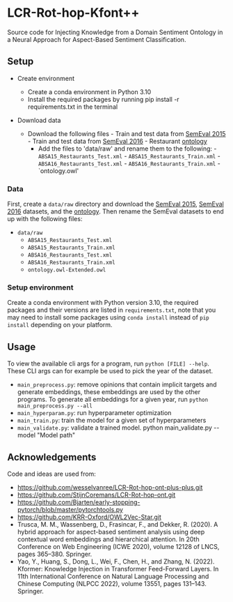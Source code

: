 # LCR-Rot-hop-Kfont++

Source code for Injecting Knowledge from a Domain Sentiment Ontology in a Neural Approach for Aspect-Based Sentiment
Classification.

## Setup
- Create environment
   - Create a conda environment in Python 3.10
   - Install the required packages by running pip install -r requirements.txt in the terminal
 
- Download data
  - Download the following files
        - Train and test data from [SemEval 2015](http://alt.qcri.org/semeval2015/task12/index.php?id=data-and-tools)
        - Train and test data from [SemEval 2016](http://alt.qcri.org/semeval2016/task5/index.php?id=data-and-tools)
        - Restaurant [ontology](https://github.com/KSchouten/Heracles/tree/master/src/main/resources/externalData)
    - Add the files to 'data/raw' and rename them to the following:
          - `ABSA15_Restaurants_Test.xml`
          - `ABSA15_Restaurants_Train.xml`
          - `ABSA16_Restaurants_Test.xml`
          - `ABSA16_Restaurants_Train.xml`
          - `ontology.owl'


### Data

First, create a `data/raw` directory and download
the [SemEval 2015](http://alt.qcri.org/semeval2015/task12/index.php?id=data-and-tools), [SemEval 2016](http://alt.qcri.org/semeval2016/task5/index.php?id=data-and-tools)
datasets, and the [ontology](https://github.com/KSchouten/Heracles/tree/master/src/main/resources/externalData). Then
rename the SemEval datasets to end up with the following files:

- `data/raw`
    - `ABSA15_Restaurants_Test.xml`
    - `ABSA15_Restaurants_Train.xml`
    - `ABSA16_Restaurants_Test.xml`
    - `ABSA16_Restaurants_Train.xml`
    - `ontology.owl-Extended.owl`

### Setup environment

Create a conda environment with Python version 3.10, the required packages and their versions are listed
in `requirements.txt`, note that you may need to install some packages using `conda install` instead of `pip install`
depending on your platform.

## Usage

To view the available cli args for a program, run `python [FILE] --help`. These CLI args can for example be used to pick
the year of the dataset.

- `main_preprocess.py`: remove opinions that contain implicit targets and generate embeddings, these embeddings are used
  by the other programs. To generate all embeddings for a given year, run `python main_preprocess.py --all`
- `main_hyperparam.py`: run hyperparameter optimization
- `main_train.py`: train the model for a given set of hyperparameters
- `main_validate.py`: validate a trained model.
  python main_validate.py --model "Model path"

## Acknowledgements

Code and ideas are used from:
- https://github.com/wesselvanree/LCR-Rot-hop-ont-plus-plus.git
- https://github.com/StijnCoremans/LCR-Rot-hop-ont.git
- https://github.com/Bjarten/early-stopping-pytorch/blob/master/pytorchtools.py
- https://github.com/KRR-Oxford/OWL2Vec-Star.git
- Trusca, M. M., Wassenberg, D., Frasincar, F., and Dekker, R. (2020). A hybrid approach
  for aspect-based sentiment analysis using deep contextual word embeddings and hierarchical
  attention. In 20th Conference on Web Engineering (ICWE 2020), volume 12128 of LNCS, pages 365–380. Springer.
- Yao, Y., Huang, S., Dong, L., Wei, F., Chen, H., and Zhang, N. (2022). Kformer: Knowledge
  Injection in Transformer Feed-Forward Layers. In 11th International Conference on Natural
  Language Processing and Chinese Computing (NLPCC 2022), volume 13551, pages 131–143. Springer.

